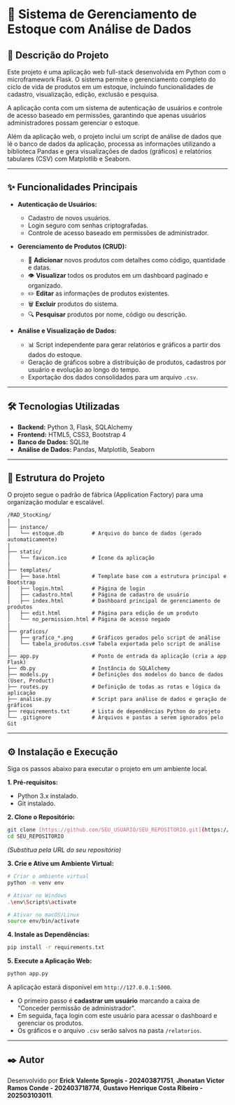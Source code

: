 # 🚀 Sistema de Gerenciamento de Estoque com Análise de Dados

## 📖 Descrição do Projeto

Este projeto é uma aplicação web full-stack desenvolvida em Python com o microframework Flask. O sistema permite o gerenciamento completo do ciclo de vida de produtos em um estoque, incluindo funcionalidades de cadastro, visualização, edição, exclusão e pesquisa.

A aplicação conta com um sistema de autenticação de usuários e controle de acesso baseado em permissões, garantindo que apenas usuários administradores possam gerenciar o estoque.

Além da aplicação web, o projeto inclui um script de análise de dados que lê o banco de dados da aplicação, processa as informações utilizando a biblioteca Pandas e gera visualizações de dados (gráficos) e relatórios tabulares (CSV) com Matplotlib e Seaborn.

---

## ✨ Funcionalidades Principais

- **Autenticação de Usuários:**

  - Cadastro de novos usuários.
  - Login seguro com senhas criptografadas.
  - Controle de acesso baseado em permissões de administrador.

- **Gerenciamento de Produtos (CRUD):**

  - 📝 **Adicionar** novos produtos com detalhes como código, quantidade e datas.
  - 👁️ **Visualizar** todos os produtos em um dashboard paginado e organizado.
  - ✏️ **Editar** as informações de produtos existentes.
  - 🗑️ **Excluir** produtos do sistema.
  - 🔍 **Pesquisar** produtos por nome, código ou descrição.

- **Análise e Visualização de Dados:**
  - 📊 Script independente para gerar relatórios e gráficos a partir dos dados do estoque.
  - Geração de gráficos sobre a distribuição de produtos, cadastros por usuário e evolução ao longo do tempo.
  - Exportação dos dados consolidados para um arquivo `.csv`.

---

## 🛠️ Tecnologias Utilizadas

- **Backend:** Python 3, Flask, SQLAlchemy
- **Frontend:** HTML5, CSS3, Bootstrap 4
- **Banco de Dados:** SQLite
- **Análise de Dados:** Pandas, Matplotlib, Seaborn

---

## 📂 Estrutura do Projeto

O projeto segue o padrão de fábrica (Application Factory) para uma organização modular e escalável.

```
/RAD_StocKing/
|
├── instance/
│   └── estoque.db         # Arquivo do banco de dados (gerado automaticamente)
|
├── static/
│   └── favicon.ico        # Ícone da aplicação
|
├── templates/
│   ├── base.html          # Template base com a estrutura principal e Bootstrap
│   ├── login.html         # Página de login
│   ├── cadastro.html      # Página de cadastro de usuário
│   ├── index.html         # Dashboard principal de gerenciamento de produtos
│   ├── edit.html          # Página para edição de um produto
│   └── no_permission.html # Página de acesso negado
|
├── graficos/
│   ├── grafico_*.png      # Gráficos gerados pelo script de análise
│   └── tabela_produtos.csv# Tabela exportada pelo script de análise
|
├── app.py                 # Ponto de entrada da aplicação (cria a app Flask)
├── db.py                  # Instância do SQLAlchemy
├── models.py              # Definições dos modelos do banco de dados (User, Product)
├── routes.py              # Definição de todas as rotas e lógica da aplicação
├── analise.py             # Script para análise de dados e geração de gráficos
├── requirements.txt       # Lista de dependências Python do projeto
└── .gitignore             # Arquivos e pastas a serem ignorados pelo Git
```

---

## ⚙️ Instalação e Execução

Siga os passos abaixo para executar o projeto em um ambiente local.

**1. Pré-requisitos:**

- Python 3.x instalado.
- Git instalado.

**2. Clone o Repositório:**

```bash
git clone [https://github.com/SEU_USUARIO/SEU_REPOSITORIO.git](https://github.com/SEU_USUARIO/SEU_REPOSITORIO.git)
cd SEU_REPOSITORIO
```

_(Substitua pela URL do seu repositório)_

**3. Crie e Ative um Ambiente Virtual:**

```bash
# Criar o ambiente virtual
python -m venv env

# Ativar no Windows
.\env\Scripts\activate

# Ativar no macOS/Linux
source env/bin/activate
```

**4. Instale as Dependências:**

```bash
pip install -r requirements.txt
```

**5. Execute a Aplicação Web:**

```bash
python app.py
```

A aplicação estará disponível em `http://127.0.0.1:5000`.

- O primeiro passo é **cadastrar um usuário** marcando a caixa de "Conceder permissão de administrador".
- Em seguida, faça login com este usuário para acessar o dashboard e gerenciar os produtos.
- Os gráficos e o arquivo `.csv` serão salvos na pasta `/relatorios`.

---

## ✒️ Autor

Desenvolvido por **Erick Valente Sprogis - 202403871751**, **Jhonatan Victor Ramos Conde - 202403718774**, **Gustavo Henrique Costa Ribeiro - 202503103011**.
